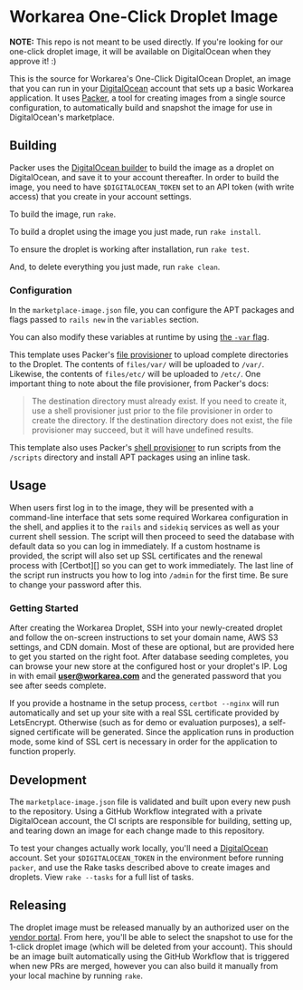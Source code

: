 # Workarea One-Click Droplet Image

**NOTE:** This repo is not meant to be used directly. If you're looking for our one-click droplet image, it will be available on DigitalOcean when they approve it! :)

This is the source for Workarea's One-Click DigitalOcean Droplet, an
image that you can run in your [DigitalOcean][] account that sets up a basic
Workarea application. It uses [Packer][], a tool for creating images
from a single source configuration, to automatically build and snapshot
the image for use in DigitalOcean's marketplace.

## Building

Packer uses the [DigitalOcean builder][] to build the image as a
droplet on DigitalOcean, and save it to your account thereafter. In
order to build the image, you need to have `$DIGITALOCEAN_TOKEN` set to
an API token (with write access) that you create in your account settings.

To build the image, run `rake`.

To build a droplet using the image you just made, run `rake install`.

To ensure the droplet is working after installation, run `rake test`.

And, to delete everything you just made, run `rake clean`.

### Configuration

In the `marketplace-image.json` file, you can configure the APT packages
and flags passed to `rails new` in the `variables` section.

You can also modify these variables at runtime by using [the `-var` flag][var].

This template uses Packer's [file provisioner][] to upload complete
directories to the Droplet. The contents of `files/var/` will be
uploaded to `/var/`. Likewise, the contents of `files/etc/` will be
uploaded to `/etc/`. One important thing to note about the file
provisioner, from Packer's docs:

> The destination directory must already exist. If you need to create
> it, use a shell provisioner just prior to the file provisioner in order
> to create the directory. If the destination directory does not exist,
> the file provisioner may succeed, but it will have undefined results.

This template also uses Packer's [shell provisioner][] to run scripts
from the `/scripts` directory and install APT packages using an inline
task.

## Usage

When users first log in to the image, they will be presented with a
command-line interface that sets some required Workarea configuration in
the shell, and applies it to the `rails` and `sidekiq` services as well
as your current shell session. The script will then proceed to seed the
database with default data so you can log in immediately. If a custom
hostname is provided, the script will also set up SSL certificates and
the renewal process with [Certbot][] so you can get to work immediately.
The last line of the script run instructs you how to log into `/admin`
for the first time. Be sure to change your password after this.

### Getting Started

After creating the Workarea Droplet, SSH into your newly-created droplet
and follow the on-screen instructions to set your domain name, AWS S3
settings, and CDN domain. Most of these are optional, but are provided
here to get you started on the right foot. After database seeding
completes, you can browse your new store at the configured host or your
droplet's IP. Log in with email **user@workarea.com** and the generated
password that you see after seeds complete.

If you provide a hostname in the setup process, `certbot --nginx` will
run automatically and set up your site with a real SSL certificate
provided by LetsEncrypt. Otherwise (such as for demo or evaluation
purposes), a self-signed certificate will be generated. Since the
application runs in production mode, some kind of SSL cert is necessary
in order for the application to function properly.

## Development

The `marketplace-image.json` file is validated and built upon every
new push to the repository. Using a GitHub Workflow integrated with a
private DigitalOcean account, the CI scripts are responsible for
building, setting up, and tearing down an image for each change made to
this repository.

To test your changes actually work locally, you'll need a [DigitalOcean][]
account. Set your `$DIGITALOCEAN_TOKEN` in the environment before
running `packer`, and use the Rake tasks described above to create
images and droplets. View `rake --tasks` for a full list of tasks.

## Releasing

The droplet image must be released manually by an authorized user on the
[vendor portal][]. From here, you'll be able to select the snapshot to
use for the 1-click droplet image (which will be deleted from your
account). This should be an image built automatically using the GitHub
Workflow that is triggered when new PRs are merged, however you can also
build it manually from your local machine by running `rake`.

[DigitalOcean]: https://www.digitalocean.com
[Packer]: https://www.packer.io/intro/index.html
[DigitalOcean builder]: https://www.packer.io/docs/builders/digitalocean.html
[var]: https://www.packer.io/docs/templates/user-variables.html#setting-variables
[file provisioner]: https://www.packer.io/docs/provisioners/file.html
[shell provisioner]: https://www.packer.io/docs/provisioners/shell.html
[vendor portal]: https://marketplace.digitalocean.com/vendorportal
